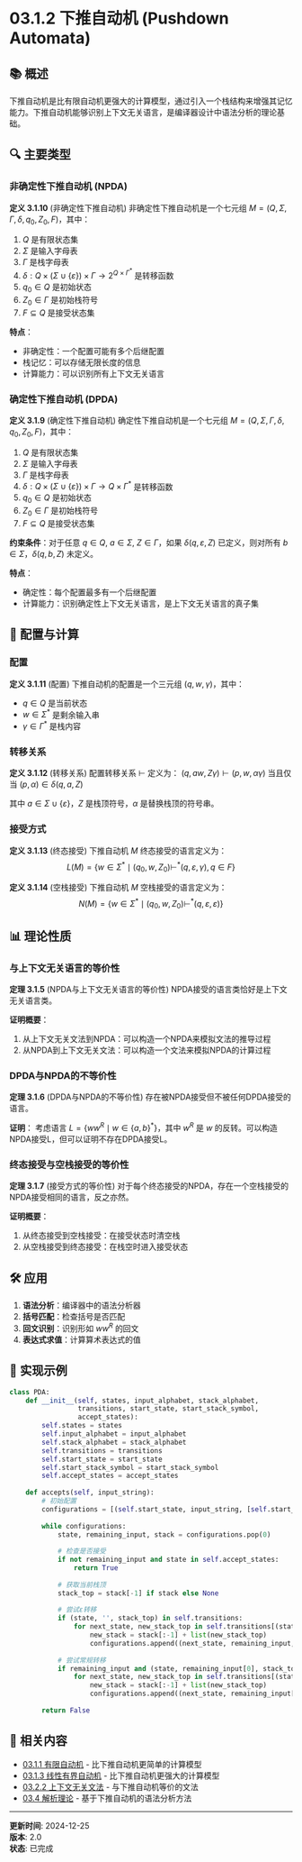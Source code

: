 # 03.1.2 下推自动机 (Pushdown Automata)

## 📚 概述

下推自动机是比有限自动机更强大的计算模型，通过引入一个栈结构来增强其记忆能力。下推自动机能够识别上下文无关语言，是编译器设计中语法分析的理论基础。

## 🔍 主要类型

### 非确定性下推自动机 (NPDA)

**定义 3.1.10** (非确定性下推自动机)
非确定性下推自动机是一个七元组 $M = (Q, \Sigma, \Gamma, \delta, q_0, Z_0, F)$，其中：

1. $Q$ 是有限状态集
2. $\Sigma$ 是输入字母表
3. $\Gamma$ 是栈字母表
4. $\delta: Q \times (\Sigma \cup \{\varepsilon\}) \times \Gamma \to 2^{Q \times \Gamma^*}$ 是转移函数
5. $q_0 \in Q$ 是初始状态
6. $Z_0 \in \Gamma$ 是初始栈符号
7. $F \subseteq Q$ 是接受状态集

**特点**：
- 非确定性：一个配置可能有多个后继配置
- 栈记忆：可以存储无限长度的信息
- 计算能力：可以识别所有上下文无关语言

### 确定性下推自动机 (DPDA)

**定义 3.1.9** (确定性下推自动机)
确定性下推自动机是一个七元组 $M = (Q, \Sigma, \Gamma, \delta, q_0, Z_0, F)$，其中：

1. $Q$ 是有限状态集
2. $\Sigma$ 是输入字母表
3. $\Gamma$ 是栈字母表
4. $\delta: Q \times (\Sigma \cup \{\varepsilon\}) \times \Gamma \to Q \times \Gamma^*$ 是转移函数
5. $q_0 \in Q$ 是初始状态
6. $Z_0 \in \Gamma$ 是初始栈符号
7. $F \subseteq Q$ 是接受状态集

**约束条件**：对于任意 $q \in Q$, $a \in \Sigma$, $Z \in \Gamma$，如果 $\delta(q, \varepsilon, Z)$ 已定义，则对所有 $b \in \Sigma$，$\delta(q, b, Z)$ 未定义。

**特点**：
- 确定性：每个配置最多有一个后继配置
- 计算能力：识别确定性上下文无关语言，是上下文无关语言的真子集

## 🔄 配置与计算

### 配置

**定义 3.1.11** (配置)
下推自动机的配置是一个三元组 $(q, w, \gamma)$，其中：

- $q \in Q$ 是当前状态
- $w \in \Sigma^*$ 是剩余输入串
- $\gamma \in \Gamma^*$ 是栈内容

### 转移关系

**定义 3.1.12** (转移关系)
配置转移关系 $\vdash$ 定义为：
$(q, aw, Z\gamma) \vdash (p, w, \alpha\gamma)$ 当且仅当 $(p, \alpha) \in \delta(q, a, Z)$

其中 $a \in \Sigma \cup \{\varepsilon\}$，$Z$ 是栈顶符号，$\alpha$ 是替换栈顶的符号串。

### 接受方式

**定义 3.1.13** (终态接受)
下推自动机 $M$ 终态接受的语言定义为：
$$L(M) = \{w \in \Sigma^* \mid (q_0, w, Z_0) \vdash^* (q, \varepsilon, \gamma), q \in F\}$$

**定义 3.1.14** (空栈接受)
下推自动机 $M$ 空栈接受的语言定义为：
$$N(M) = \{w \in \Sigma^* \mid (q_0, w, Z_0) \vdash^* (q, \varepsilon, \varepsilon)\}$$

## 📊 理论性质

### 与上下文无关语言的等价性

**定理 3.1.5** (NPDA与上下文无关语言的等价性)
NPDA接受的语言类恰好是上下文无关语言类。

**证明概要**：
1. 从上下文无关文法到NPDA：可以构造一个NPDA来模拟文法的推导过程
2. 从NPDA到上下文无关文法：可以构造一个文法来模拟NPDA的计算过程

### DPDA与NPDA的不等价性

**定理 3.1.6** (DPDA与NPDA的不等价性)
存在被NPDA接受但不被任何DPDA接受的语言。

**证明**：
考虑语言 $L = \{ww^R \mid w \in \{a,b\}^*\}$，其中 $w^R$ 是 $w$ 的反转。可以构造NPDA接受L，但可以证明不存在DPDA接受L。

### 终态接受与空栈接受的等价性

**定理 3.1.7** (接受方式的等价性)
对于每个终态接受的NPDA，存在一个空栈接受的NPDA接受相同的语言，反之亦然。

**证明概要**：
1. 从终态接受到空栈接受：在接受状态时清空栈
2. 从空栈接受到终态接受：在栈空时进入接受状态

## 🛠️ 应用

1. **语法分析**：编译器中的语法分析器
2. **括号匹配**：检查括号是否匹配
3. **回文识别**：识别形如 $ww^R$ 的回文
4. **表达式求值**：计算算术表达式的值

## 🔗 实现示例

```python
class PDA:
    def __init__(self, states, input_alphabet, stack_alphabet, 
                 transitions, start_state, start_stack_symbol, 
                 accept_states):
        self.states = states
        self.input_alphabet = input_alphabet
        self.stack_alphabet = stack_alphabet
        self.transitions = transitions
        self.start_state = start_state
        self.start_stack_symbol = start_stack_symbol
        self.accept_states = accept_states
    
    def accepts(self, input_string):
        # 初始配置
        configurations = [(self.start_state, input_string, [self.start_stack_symbol])]
        
        while configurations:
            state, remaining_input, stack = configurations.pop(0)
            
            # 检查是否接受
            if not remaining_input and state in self.accept_states:
                return True
            
            # 获取当前栈顶
            stack_top = stack[-1] if stack else None
            
            # 尝试ε转移
            if (state, '', stack_top) in self.transitions:
                for next_state, new_stack_top in self.transitions[(state, '', stack_top)]:
                    new_stack = stack[:-1] + list(new_stack_top)
                    configurations.append((next_state, remaining_input, new_stack))
            
            # 尝试常规转移
            if remaining_input and (state, remaining_input[0], stack_top) in self.transitions:
                for next_state, new_stack_top in self.transitions[(state, remaining_input[0], stack_top)]:
                    new_stack = stack[:-1] + list(new_stack_top)
                    configurations.append((next_state, remaining_input[1:], new_stack))
        
        return False
```

## 🔗 相关内容

- [03.1.1 有限自动机](./03.1.1_Finite_Automata.md) - 比下推自动机更简单的计算模型
- [03.1.3 线性有界自动机](./03.1.3_Linear_Bounded_Automata.md) - 比下推自动机更强大的计算模型
- [03.2.2 上下文无关文法](../03.2_Formal_Grammars/03.2.2_Context_Free_Grammar.md) - 与下推自动机等价的文法
- [03.4 解析理论](../03.4_Parsing_Theory.md) - 基于下推自动机的语法分析方法

---

**更新时间**: 2024-12-25  
**版本**: 2.0  
**状态**: 已完成 